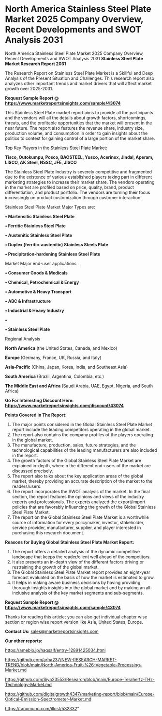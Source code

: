 # North America Stainless Steel Plate Market 2025 Company Overview, Recent Developments and SWOT Analysis 2031
North America Stainless Steel Plate Market 2025 Company Overview, Recent Developments and SWOT Analysis 2031
<strong>Stainless Steel Plate Market Research Report 2031</strong>

The Research Report on Stainless Steel Plate Market is a Skillful and Deep Analysis of the Present Situation and Challenges. This research report also analyzes other important trends and market drivers that will affect market growth over 2025-2031.

<strong>Request Sample Report @ <a href=https://www.marketreportsinsights.com/sample/43074>https://www.marketreportsinsights.com/sample/43074</a></strong>

This Stainless Steel Plate market report aims to provide all the participants and the vendors will all the details about growth factors, shortcomings, threats, and the profitable opportunities that the market will present in the near future. The report also features the revenue share, industry size, production volume, and consumption in order to gain insights about the politics to contest for gaining control of a large portion of the market share.

Top Key Players in the Stainless Steel Plate Market:

<strong>Tisco, Outokumpu, Posco, BAOSTEEL, Yusco, Acerinox, Jindal, Aperam, LISCO, AK Steel, NSSC, JFE, JISCO</strong>

The Stainless Steel Plate Industry is severely competitive and fragmented due to the existence of various established players taking part in different marketing strategies to increase their market share. The vendors operating in the market are profiled based on price, quality, brand, product differentiation, and product portfolio. The vendors are turning their focus increasingly on product customization through customer interaction.

Stainless Steel Plate Market Major Types are:

<strong>•  Martensitic Stainless Steel Plate

•  Ferritic Stainless Steel Plate

•  Austenitic Stainless Steel Plate

•  Duplex (ferritic-austenitic) Stainless Steels Plate

•  Precipitation-hardening Stainless Steel Plate</strong>

Market Major end-user applications :

<strong>•  Consumer Goods & Medicals

•  Chemical, Petrochemical & Energy

•  Automotive & Heavy Transport

•  ABC & Infrastructure

•  Industrial & Heavy Industry

•  

•  Stainless Steel Plate</strong>

Regional Analysis

</u><strong><b>North America</b></strong> (the United States, Canada, and Mexico)

<strong><b>Europe </b></strong>(Germany, France, UK, Russia, and Italy)

<strong><b>Asia-Pacific</b></strong> (China, Japan, Korea, India, and Southeast Asia)

<strong><b>South America</b></strong> (Brazil, Argentina, Colombia, etc.)

<strong><b>The Middle East and Africa</b></strong> (Saudi Arabia, UAE, Egypt, Nigeria, and South Africa)

<strong>Go For Interesting Discount Here: <a href=https://www.marketreportsinsights.com/discount/43074>https://www.marketreportsinsights.com/discount/43074</a></strong>

<strong>Points Covered in The Report:</strong>
<ol>
  <li>The major points considered in the Global Stainless Steel Plate Market report include the leading competitors operating in the global market.</li>
  <li>The report also contains the company profiles of the players operating in the global market.</li>
  <li>The manufacture, production, sales, future strategies, and the technological capabilities of the leading manufacturers are also included in the report.</li>
  <li>The growth factors of the Global Stainless Steel Plate Market are explained in-depth, wherein the different end-users of the market are discussed precisely.</li>
  <li>The report also talks about the key application areas of the global market, thereby providing an accurate description of the market to the readers/users.</li>
  <li>The report incorporates the SWOT analysis of the market. In the final section, the report features the opinions and views of the industry experts and professionals. The experts analyzed the export/import policies that are favorably influencing the growth of the Global Stainless Steel Plate Market.</li>
  <li>The report on the Global Stainless Steel Plate Market is a worthwhile source of information for every policymaker, investor, stakeholder, service provider, manufacturer, supplier, and player interested in purchasing this research document.</li>
</ol>
<strong>Reasons for Buying Global Stainless Steel Plate Market Report:</strong>

<ol>
  <li>The report offers a detailed analysis of the dynamic competitive landscape that keeps the reader/client well ahead of the competitors.</li>
  <li>It also presents an in-depth view of the different factors driving or restraining the growth of the global market.</li>
  <li>The Global Stainless Steel Plate Market report provides an eight-year forecast evaluated on the basis of how the market is estimated to grow.</li>
  <li>It helps in making aware business decisions by having providing thorough insights insights into the global market and by making an all-inclusive analysis of the key market segments and sub-segments.</li>
</ol>
<strong>Request Sample Report @ <a href=https://www.marketreportsinsights.com/sample/43074>https://www.marketreportsinsights.com/sample/43074</a></strong>


Thanks for reading this article; you can also get individual chapter wise section or region wise report version like Asia, United States, Europe.

<strong>Contact Us:</strong>
sales@marketreportsinsights.com

<strong>Our other reports:</strong>

<a href=https://ameblo.jp/haqsaif/entry-12891425034.html>https://ameblo.jp/haqsaif/entry-12891425034.html</a>

<a href=https://github.com/arha237/NEW-RESEARCH-MARKET-TREND/blob/main/North-America-Fruit-%26-Vegetable-Processing-Market.md>https://github.com/arha237/NEW-RESEARCH-MARKET-TREND/blob/main/North-America-Fruit-%26-Vegetable-Processing-Market.md</a>

<a href=https://github.com/Siya23553/Research/blob/main/Europe-Terahertz-THz-Technology-Market.md>https://github.com/Siya23553/Research/blob/main/Europe-Terahertz-THz-Technology-Market.md</a>

<a href=https://github.com/digitalgrowth4347/marketing-report/blob/main/Europe-Optical-Emission-Spectrometer-Market.md>https://github.com/digitalgrowth4347/marketing-report/blob/main/Europe-Optical-Emission-Spectrometer-Market.md</a>

<a href=https://tanomuno.com/illust/532332>https://tanomuno.com/illust/532332</a>"
